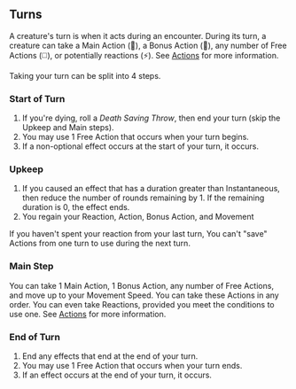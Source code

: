 ## Turns

A creature's turn is when it acts during an encounter. During its turn, a creature can take a Main Action (🔷), a Bonus Action (🔵), any number of Free Actions (◻️), or potentially reactions (⚡). See [Actions](./Actions.md) for more information.

Taking your turn can be split into 4 steps.

### Start of Turn

1. If you're dying, roll a *Death Saving Throw*, then end your turn (skip the Upkeep and Main steps).
2. You may use 1 Free Action that occurs when your turn begins.
3. If a non-optional effect occurs at the start of your turn, it occurs.

### Upkeep

1. If you caused an effect that has a duration greater than Instantaneous, then reduce the number of rounds remaining by 1. If the remaining duration is 0, the effect ends.
2. You regain your Reaction, Action, Bonus Action, and Movement

If you haven't spent your reaction from your last turn, You can't "save" Actions from one turn to use during the next turn.

### Main Step

You can take 1 Main Action, 1 Bonus Action, any number of Free Actions, and move up to your Movement Speed. You can take these Actions in any order. You can even take Reactions, provided you meet the conditions to use one. See [Actions](./Actions.md) for more information.

### End of Turn

1. End any effects that end at the end of your turn.
2. You may use 1 Free Action that occurs when your turn ends.
3. If an effect occurs at the end of your turn, it occurs.
